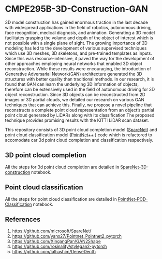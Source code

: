 # CMPE295B-3D-Construction-GAN

3D model construction has gained enormous traction in the last decade with widespread applications in the field of robotics, autonomous driving, face recognition, medical diagnosis, and animation. Generating a 3D model facilitates grasping the volume and depth of the object of interest which is not possible with a single plane of sight. The growing importance of 3D modeling has led to the development of various supervised techniques which use 3D meshes, 3D skeletons, and pre-trained templates as inputs. Since this was resource-intensive, it paved the way for the development of other approaches employing neural networks that enabled 3D object reconstruction. While these results were encouraging, the introduction of Generative Adversarial Network(GAN) architecture generated the 3D structures with better quality than traditional methods. In our research, it is found that GAN can learn the underlying 3D information of objects, therefore can be extensively used in the field of autonomous driving for 3D object reconstruction. Since 3D objects can be reconstructed from 2D images or 3D partial clouds, we detailed our research on various GAN techniques that can achieve this. Finally, we propose a novel pipeline that reconstructs a complete point cloud representation from an object’s partial point cloud generated by LiDARs along with its classification.The proposed technique provides promising results with the KITTI LiDAR scan dataset. <br>

This repository consists of 3D point cloud completion model ([SpareNet](https://github.com/microsoft/SpareNet/)) and point cloud classification model ([PointNet++](https://github.com/yanx27/Pointnet_Pointnet2_pytorch) ) code which is refactored to accomodate car 3d point cloud completion and classification respectively. <br>

## 3D point cloud completion

All the steps for 3d point cloud completion are detailed in [SpareNet-3D-construction](colab-notebooks/Project-notebooks/SpareNet-3D-construction.ipynb) notebook. <br>

## Point cloud classification

All the steps for point cloud classification are detailed in [PointNet-PCD-Classification](colab-notebooks/Project-notebooks/PointNet-PCD-Classification.ipynb) notebook.

## References

1. <a name='sparenet'>https://github.com/microsoft/SpareNet/</a>
2. <a name='pointnet'>https://github.com/yanx27/Pointnet_Pointnet2_pytorch</a>
3. <a name='GAN2Shape'>https://github.com/XingangPan/GAN2Shape</a>
4. <a name='StyleGAN2'>https://github.com/rosinality/stylegan2-pytorch</a>
5. <a name='DenseDepth'>https://github.com/ialhashim/DenseDepth</a>
